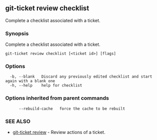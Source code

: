 ## git-ticket review checklist

Complete a checklist associated with a ticket.

### Synopsis

Complete a checklist associated with a ticket.

```
git-ticket review checklist [<ticket id>] [flags]
```

### Options

```
  -b, --blank   Discard any previously edited checklist and start again with a blank one
  -h, --help    help for checklist
```

### Options inherited from parent commands

```
      --rebuild-cache   force the cache to be rebuilt
```

### SEE ALSO

* [git-ticket review](git-ticket_review.md)	 - Review actions of a ticket.

